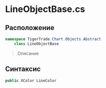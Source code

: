 
# LineObjectBase.cs
## Расположение
```csharp
namespace TigerTrade.Chart.Objects.Abstract  
    class LineObjectBase
```

> Описание

## Синтаксис
```csharp
public XColor LineColor
```
